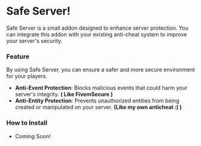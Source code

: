 # Safe Server!
Safe Server is a small addon designed to enhance server protection. You can integrate this addon with your existing anti-cheat system to improve your server's security.


### Feature
By using Safe Server, you can ensure a safer and more secure environment for your players.
- **Anti-Event Protection**: Blocks malicious events that could harm your server's integrity. __( Like FivemSecure )__
- **Anti-Entity Protection**: Prevents unauthorized entities from being created or manipulated on your server. __(Like my own anticheat :) )__

### How to Install
- Coming Soon!